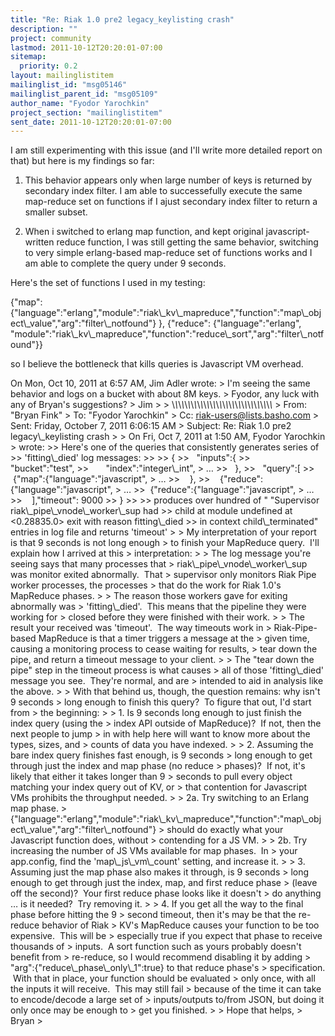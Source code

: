 ```yaml
---
title: "Re: Riak 1.0 pre2 legacy_keylisting crash"
description: ""
project: community
lastmod: 2011-10-12T20:20:01-07:00
sitemap:
  priority: 0.2
layout: mailinglistitem
mailinglist_id: "msg05146"
mailinglist_parent_id: "msg05109"
author_name: "Fyodor Yarochkin"
project_section: "mailinglistitem"
sent_date: 2011-10-12T20:20:01-07:00
---
```



I am still experimenting with this issue (and I'll write more detailed
report on that) but here is my findings so far:

1. This behavior appears only when large number of keys is returned by
secondary index filter. I am able to successefully execute the same
map-reduce set on functions if I ajust secondary index filter to
return a smaller subset.

2. When i switched to erlang map function, and kept original
javascript-written reduce function, I was still getting the same
behavior, switching to very simple erlang-based map-reduce set of
functions works and I am able to complete the query under 9 seconds.

Here's the set of functions I used in my testing:

 {"map": 
{"language":"erlang","module":"riak\\_kv\\_mapreduce","function":"map\\_object\\_value","arg":"filter\\_notfound"}
 },
 {"reduce": {"language":"erlang",
"module":"riak\\_kv\\_mapreduce","function":"reduce\\_sort","arg":"filter\\_notfound"}}


so I believe the bottleneck that kills queries is Javascript VM overhead.

On Mon, Oct 10, 2011 at 6:57 AM, Jim Adler  wrote:
&gt; I'm seeing the same behavior and logs on a bucket with about 8M keys.
&gt; Fyodor, any luck with any of Bryan's suggestions?
&gt; Jim
&gt;
&gt; \\_\\_\\_\\_\\_\\_\\_\\_\\_\\_\\_\\_\\_\\_\\_\\_\\_\\_\\_\\_\\_\\_\\_\\_\\_\\_\\_\\_\\_\\_\\_\\_
&gt; From: "Bryan Fink" 
&gt; To: "Fyodor Yarochkin" 
&gt; Cc: riak-users@lists.basho.com
&gt; Sent: Friday, October 7, 2011 6:06:15 AM
&gt; Subject: Re: Riak 1.0 pre2 legacy\\_keylisting crash
&gt;
&gt; On Fri, Oct 7, 2011 at 1:50 AM, Fyodor Yarochkin 
&gt; wrote:
&gt;&gt; Here's one of the queries that consistently generates series of
&gt;&gt; 'fitting\\_died' log messages:
&gt;&gt;
&gt;&gt; {
&gt;&gt;   "inputs":{
&gt;&gt;       "bucket":"test",
&gt;&gt;       "index":"integer\\_int",
&gt; …
&gt;&gt;   },
&gt;&gt;   "query":[
&gt;&gt;    {"map":{"language":"javascript",
&gt; …
&gt;&gt;    },
&gt;&gt;    {"reduce":{"language":"javascript",
&gt; …
&gt;&gt;  {"reduce":{"language":"javascript",
&gt; …
&gt;&gt;    ],"timeout": 9000
&gt;&gt; }
&gt;&gt;
&gt;&gt; produces over hundred of " "Supervisor riak\\_pipe\\_vnode\\_worker\\_sup had
&gt;&gt; child at module undefined at &lt;0.28835.0&gt; exit with reason fitting\\_died
&gt;&gt; in context child\\_terminated" entries in log file and returns 'timeout'
&gt;
&gt; My interpretation of your report is that 9 seconds is not long enough
&gt; to finish your MapReduce query.  I'll explain how I arrived at this
&gt; interpretation:
&gt;
&gt; The log message you're seeing says that many processes that
&gt; riak\\_pipe\\_vnode\\_worker\\_sup was monitor exited abnormally.  That
&gt; supervisor only monitors Riak Pipe worker processes, the processes
&gt; that do the work for Riak 1.0's MapReduce phases.
&gt;
&gt; The reason those workers gave for exiting abnormally was
&gt; 'fitting\\_died'.  This means that the pipeline they were working for
&gt; closed before they were finished with their work.
&gt;
&gt; The result your received was 'timeout'.  The way timeouts work in
&gt; Riak-Pipe-based MapReduce is that a timer triggers a message at the
&gt; given time, causing a monitoring process to cease waiting for results,
&gt; tear down the pipe, and return a timeout message to your client.
&gt;
&gt; The "tear down the pipe" step in the timeout process is what causes
&gt; all of those 'fitting\\_died' message you see.  They're normal, and are
&gt; intended to aid in analysis like the above.
&gt;
&gt; With that behind us, though, the question remains: why isn't 9 seconds
&gt; long enough to finish this query?  To figure that out, I'd start from
&gt; the beginning:
&gt;
&gt; 1. Is 9 seconds long enough to just finish the index query (using the
&gt; index API outside of MapReduce)?  If not, then the next people to jump
&gt; in with help here will want to know more about the types, sizes, and
&gt; counts of data you have indexed.
&gt;
&gt; 2. Assuming the bare index query finishes fast enough, is 9 seconds
&gt; long enough to get through just the index and map phase (no reduce
&gt; phases)?  If not, it's likely that either it takes longer than 9
&gt; seconds to pull every object matching your index query out of KV, or
&gt; that contention for Javascript VMs prohibits the throughput needed.
&gt;
&gt; 2a. Try switching to an Erlang map phase.
&gt; {"language":"erlang","module":"riak\\_kv\\_mapreduce","function":"map\\_object\\_value","arg":"filter\\_notfound"}
&gt; should do exactly what your Javascript function does, without
&gt; contending for a JS VM.
&gt;
&gt; 2b. Try increasing the number of JS VMs available for map phases.  In
&gt; your app.config, find the 'map\\_js\\_vm\\_count' setting, and increase it.
&gt;
&gt; 3. Assuming just the map phase also makes it through, is 9 seconds
&gt; long enough to get through just the index, map, and first reduce phase
&gt; (leave off the second)?  Your first reduce phase looks like it doesn't
&gt; do anything … is it needed?  Try removing it.
&gt;
&gt; 4. If you get all the way to the final phase before hitting the 9
&gt; second timeout, then it's may be that the re-reduce behavior of Riak
&gt; KV's MapReduce causes your function to be too expensive.  This will be
&gt; especially true if you expect that phase to receive thousands of
&gt; inputs.  A sort function such as yours probably doesn't benefit from
&gt; re-reduce, so I would recommend disabling it by adding
&gt; "arg":{"reduce\\_phase\\_only\\_1":true} to that reduce phase's
&gt; specification.  With that in place, your function should be evaluated
&gt; only once, with all the inputs it will receive.  This may still fail
&gt; because of the time it can take to encode/decode a large set of
&gt; inputs/outputs to/from JSON, but doing it only once may be enough to
&gt; get you finished.
&gt;
&gt; Hope that helps,
&gt; Bryan
&gt;
